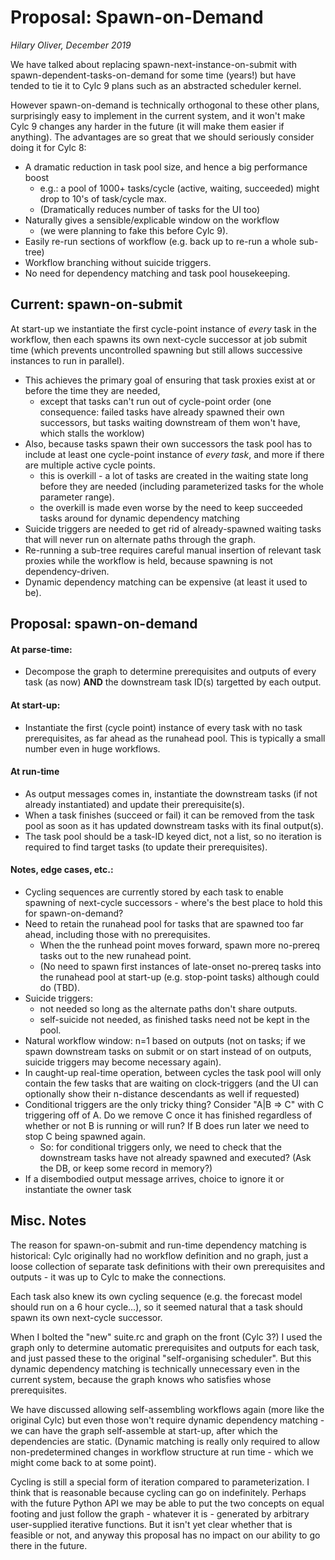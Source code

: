 # Proposal: Spawn-on-Demand

*Hilary Oliver, December 2019*

We have talked about replacing spawn-next-instance-on-submit with
spawn-dependent-tasks-on-demand for some time (years!) but have tended to tie
it to Cylc 9 plans such as an abstracted scheduler kernel.

However spawn-on-demand is technically orthogonal to these other plans,
surprisingly easy to implement in the current system, and it won't make Cylc 9
changes any harder in the future (it will make them easier if anything). The
advantages are so great that we should seriously consider doing it for Cylc 8:
- A dramatic reduction in task pool size, and hence a big performance boost
  - e.g.: a pool of 1000+ tasks/cycle (active, waiting, succeeded)
    might drop to 10's of task/cycle max.
  - (Dramatically reduces number of tasks for the UI too)
- Naturally gives a sensible/explicable window on the workflow
  - (we were planning to fake this before Cylc 9).
- Easily re-run sections of workflow (e.g. back up to re-run a whole sub-tree)
- Workflow branching without suicide triggers.
- No need for dependency matching and task pool housekeeping.

## Current: spawn-on-submit

At start-up we instantiate the first cycle-point instance of *every* task in
the workflow, then each spawns its own next-cycle successor at job submit time
(which prevents uncontrolled spawning but still allows successive instances to
run in parallel).
- This achieves the primary goal of ensuring that task proxies exist at or
  before the time they are needed,
  - except that tasks can't run out of cycle-point order (one consequence:
    failed tasks have already spawned their own successors, but tasks waiting
    downstream of them won't have, which stalls the worklow)
- Also, because tasks spawn their own successors the task pool has to include
  at least one cycle-point instance of *every task*, and more if there are
  multiple active cycle points.
  - this is overkill - a lot of tasks are created in the waiting state long
    before they are needed (including parameterized tasks for the whole
    parameter range).
  - the overkill is made even worse by the need to keep succeeded tasks around
  for dynamic dependency matching
- Suicide triggers are needed to get rid of already-spawned waiting tasks that
  will never run on alternate paths through the graph.
- Re-running a sub-tree requires careful manual insertion of relevant task
  proxies while the workflow is held, because spawning is not
  dependency-driven.
- Dynamic dependency matching can be expensive (at least it used to be).

## Proposal: spawn-on-demand

#### At parse-time:
- Decompose the graph to determine prerequisites and outputs of every task (as
  now) **AND** the downstream task ID(s) targetted by each output.

#### At start-up:
- Instantiate the first (cycle point) instance of every task with no task
  prerequisites, as far ahead as the runahead pool. This is typically a small
  number even in huge workflows.

#### At run-time
- As output messages comes in, instantiate the downstream tasks (if not already
  instantiated) and update their prerequisite(s).
- When a task finishes (succeed or fail) it can be removed from the task pool
  as soon as it has updated downstream tasks with its final output(s).
- The task pool should be a task-ID keyed dict, not a list, so no iteration is
  required to find target tasks (to update their prerequisites).

#### Notes, edge cases, etc.:

- Cycling sequences are currently stored by each task to enable spawning of
next-cycle successors - where's the best place to hold this for spawn-on-demand?
- Need to retain the runahead pool for tasks that are spawned too far ahead,
including those with no prerequisites.
  - When the the runhead point moves forward, spawn more no-prereq tasks out to
    the new runahead point.
  - (No need to spawn first instances of late-onset no-prereq tasks into the
    runahead pool at start-up (e.g. stop-point tasks) although could do (TBD).
- Suicide triggers:
  - not needed so long as the alternate paths don't share outputs.
  - self-suicide not needed, as finished tasks need not be kept in the pool.
- Natural workflow window: n=1 based on outputs (not on tasks; if we spawn
  downstream tasks on submit or on start instead of on outputs, suicide
  triggers may become necessary again).
- In caught-up real-time operation, between cycles the task pool will only
  contain the few tasks that are waiting on clock-triggers (and the UI can
  optionally show their n-distance descendants as well if requested)
- Conditional triggers are the only tricky thing? Consider "A|B => C"
  with C triggering off of A. Do we remove C once it has finished regardless of
  whether or not B is running or will run? If B does run later we need to stop
  C being spawned again.
  - So: for conditional triggers only, we need to check that the downstream
    tasks have not already spawned and executed? (Ask the DB, or keep some
    record in memory?)
- If a disembodied output message arrives, choice to ignore it or
  instantiate the owner task

## Misc. Notes

The reason for spawn-on-submit and run-time dependency matching is historical:
Cylc originally had no workflow definition and no graph, just a loose
collection of separate task definitions with their own prerequisites and
outputs - it was up to Cylc to make the connections.

Each task also knew its own cycling sequence (e.g. the forecast model should
run on a 6 hour cycle...), so it seemed natural that a task should spawn its
own next-cycle successor.

When I bolted the "new" suite.rc and graph on the front (Cylc 3?) I used the
graph only to determine automatic prerequisites and outputs for each task, and
just passed these to the original "self-organising scheduler". But this dynamic
dependency matching is technically unnecessary even in the current system,
because the graph knows who satisfies whose prerequisites. 

We have discussed allowing self-assembling workflows again (more like the
original Cylc) but even those won't require dynamic dependency matching - we
can have the graph self-assemble at start-up, after which the dependencies are
static. (Dynamic matching is really only required to allow non-predetermined
changes in workflow structure at run time - which we might come back to at some
point).

Cycling is still a special form of iteration compared to parameterization. I
think that is reasonable because cycling can go on indefinitely. Perhaps with the
future Python API we may be able to put the two concepts on equal footing and
just follow the graph - whatever it is - generated by arbitrary user-supplied
iterative functions. But it isn't yet clear whether that is feasible or not,
and anyway this proposal has no impact on our ability to go there in the
future. 
